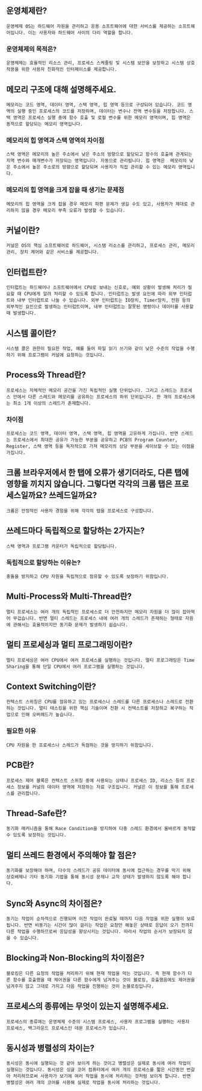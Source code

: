 ## 운영체제란?
    운영체제 OS는 하드웨어 자원을 관리하고 응용 소프트웨어에 대한 서비스를 제공하는 소프트웨어입니다. 이는 사용자와 하드웨어 사이의 다리 역할을 합니다.

### 운영체제의 목적은?
    운영체제는 효율적인 리소스 관리, 프로세스 스케줄링 및 시스템 보안을 보장하고 시스템 상호 작용을 위한 사용자 친화적인 인터페이스를 제공합니다.

## 메모리 구조에 대해 설명해주세요.
    메모리는 코드 영역, 데이터 영역, 스택 영역, 힙 영역 등으로 구성되어 있습니다. 코드 영역의 실행 중인 프로세스의 코드를 저장하며, 데이터는 변수나 전역 변수등을 저장합니다. 스택 영역은 프로세스 실행 중에 함수 호출 및 로컬 변수를 위한 메모리 영역이며, 힙 영역은 동적으로 할당되는 메모리 영역입니다.

###  메모리의 힙 영역과 스택 영역의 차이점
    스택 영역은 메모리의 높은 주소에서 낮은 주소의 방향으로 할당되고 함수의 호출에 관계되는 지역 변수와 매개변수가 저장되는 영역입니다. 자동으로 관리됩니다. 힙 영역은  메모리의 낮은 주소에서 높은 주소로의 방향으로 할당되며 사용자가 직접 관리할 수 있는 메모리 영역입니다.

### 메모리의 힙 영역을 크게 잡을 때 생기는 문제점
    메모리의 힙 영역을 크게 잡을 경우 메모리 파편 문제가 생길 수도 있고, 사용자가 제대로 관리하지 않을 경우 메모리 부족 오류가 발생할 수 있습니다.

## 커널이란?
    커널은 OS의 핵심 소프트웨어로 하드웨어, 시스템 리소스를 관리하고, 프로세스 관리, 메모리 관리, 장치 제어와 같은 서비스를 제공합니다.

## 인터럽트란?
    인터럽트는 하드웨어나 소프트웨어에서 CPU로 보내는 신호로, 예외 상황이 발생해 처리가 필요할 때 CPU에게 알려 처리할 수 있도록 합니다. 인터럽트는 발생 요인에 따라 외부 인터럽트와 내부 인터럽트로 나눌 수 있습니다. 외부 인터럽트는 IO장치, Timer장치, 전원 등의 외부적인 요인으로 발생하는 인터럽트이며, 내부 인터럽트는 잘못된 명령이나 데이터를 사용할 때 발생합니다.

## 시스템 콜이란?
    시스템 콜은 권한이 필요한 작업, 예를 들어 파일 읽기 쓰기와 같이 낮은 수준의 작업을 수행하기 위해 프로그램이 커널에 요청하는 것입니다.

## Process와 Thread란?
    프로세스는 자체적인 메모리 공간을 가진 독립적인 실행 단위입니다. 그리고 스레드는 프로세스 안에서 다른 스레드와 메모리를 공유하는 프로세스의 하위 단위입니다. 한 개의 프로세스에는 최소 1개 이상의 스레드가 존재합니다.

### 차이점
    프로세스는 코드 영역, 데이터 영역, 스택 영역, 힙 영역을 고유하게 가집니다. 반면 스레드는 프로세스에서 최대한 공유가 가능한 부분을 공유하고 PCB의 Program Counter, Register, 스택 영역 등을 독자적으로 가져 메모리의 상당 부분을 세이브할 수 있는 이점을 가집니다.

## 크롬 브라우저에서 한 탭에 오류가 생기더라도, 다른 탭에 영향을 끼치지 않습니다. 그렇다면 각각의 크롬 탭은 프로세스일까요? 쓰레드일까요?
    크롬은 안정적인 사용자 경험을 위해 각각의 탭을 프로세스로 구성합니다.

## 쓰레드마다 독립적으로 할당하는 2가지는?
    스택 영역과 프로그램 카운터가 독립적으로 할당됩니다.

### 독립적으로 할당하는 이유는?
    충돌을 방지하고 CPU 자원을 독립적으로 점유할 수 있도록 보장하기 위함입니다.

## Multi-Process와 Multi-Thread란?
    멀티 프로세스는 여러 개의 독립적인 프로세스로 더 안전하지만 메모리 자원을 더 많이 잡아먹어 무겁습니다. 반면 멀티 스레드는 프로세스 내에 여러 개의 스레드가 존재하는 형태로 자원에 관해서는 효율적이지만 동기화 문제가 발생하기 쉽습니다.


## 멀티 프로세싱과 멀티 프로그래밍이란?
    멀티 프로세싱은 여러 CPU에서 여러 프로세스를 실행하는 것입니다. 멀티 프로그래밍은 Time Sharing을 통해 단일 CPU에서 여러 프로그램을 실행하는 것입니다.

## Context Switching이란?
    컨텍스트 스위칭은 CPU를 점유하고 있는 프로세스나 스레드를 다른 프로세스나 스레드로 전환하는 것입니다. 멀티 태스킹을 위한 핵심 기술이며 전환 시 컨텍스트를 저장하고 복구하는 작업으로 인해 오버헤드가 높습니다.

### 필요한 이유
    CPU 자원을 한 프로세스나 스레드가 독점하는 것을 방지하기 위함입니다.

## PCB란?
    프로세스 제어 블록은 컨텍스트 스위칭 중에 사용되는 상태나 프로세스 ID, 리소스 등의 프로세스 정보를 커널의 데이터 영역에 저장하는 자료 구조입니다. 커널은 이 정보를 통해 프로세스를 관리합니다.

## Thread-Safe란?
    동기화 매커니즘을 통해 Race Condition을 방지하여 다중 스레드 환경에서 올바르게 동작할 수 있도록 보장하는 것입니다.

## 멀티 쓰레드 환경에서 주의해야 할 점은?
    동기화를 보장해야 하며, 다수의 스레드가 공유 데이터에 동시에 접근하는 경우를 막기 위해 상호배제나 기타 동기화 기법을 통해 동시성 문제나 교착 상태가 발생하지 않도록 해야 합니다.

## Sync와 Async의 차이점은?
    동기는 작업이 순차적으로 진행되며 이전 작업이 완료될 때까지 다음 작업을 위한 실행이 보류됩니다. 반면 비동기는 시간이 많이 걸리는 작업은 요청만 해놓은 상태로 응답이 오기 전까지 다른 작업을 수행하므로써 응답성을 향상시키는 것입니다. 따라서 작업의 순서가 보장되지 않을 수 있습니다.

## Blocking과 Non-Blocking의 차이점은?
    블로킹은 다른 요청의 작업을 처리하기 위해 현재 작업을 막는 것입니다. 즉 현재 함수가 다른 함수를 호출했을 때 제어권을 다른 함수에게 넘겨주는 것이 블로킹, 호출했음에도 제어권을 넘겨주지 않고 그대로 가지고 다음 작업을 진행하는 것이 논블로킹입니다.

## 프로세스의 종류에는 무엇이 있는지 설명해주세요.
    프로세스의 종류에는 운영체제 수준의 시스템 프로세스, 사용자 프로그램을 실행하는 사용자 프로세스, 백그라운드 프로세스인 데몬 프로세스가 있습니다.

## 동시성과 병렬성의 차이는?
    동시성은 동시에 실행되는 것 같아 보이게 하는 것이고 병렬성은 실제로 동시에 여러 작업이 실행되는 것입니다. 동시성은 싱글 코어 컴퓨터에서 여러 개의 프로세스를 짧은 시간동안 번갈아 처리하므로써 사용자가 보기에 여러 작업을 동시에 처리하는 것처럼 보이게 합니다. 반면 병렬성은 여러 개의 코어를 사용해 실제로 작업을 동시에 처리하는 것입니다.